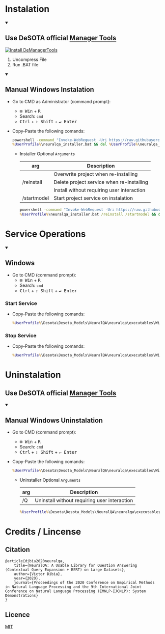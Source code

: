 # Instalation

<details open>
    <summary><h2>Use DeSOTA official <a href="https://github.com/DeSOTAai/DeManagerTools/">Manager Tools</a></h2></summary>

[![Install DeManagerTools](https://img.shields.io/static/v1?label=Desota%20-%20Manager%20Tools&message=Install&color=blue&logo=windows)](https://minhaskamal.github.io/DownGit/#/home?url=https://github.com/DeSOTAai/DeManagerTools/blob/main/executables/Windows/demanagertools.install.bat)

<!-- TODO: Convert desota host into HTTPS -->
<!-- [![Install DeManagerTools](https://img.shields.io/static/v1?label=Desota%20-%20Manager%20Tools&message=Install&color=blue&logo=windows)](http://129.152.27.36/assistant/download.php?system=win&file=demanagertools) -->

1. Uncompress File
2. Run .BAT file

</details>
<details open>
    <summary><h2>Manual Windows Instalation</h2></summary>

* Go to CMD as Administrator (command prompt):
    * <kbd>⊞ Win</kbd> + <kbd>R</kbd>
    * Search: `cmd` 
    * <kbd>Ctrl</kbd> + <kbd>⇧ Shift</kbd> + <kbd>↵ Enter</kbd>

* Copy-Paste the following comands: 
    ```cmd
    powershell -command "Invoke-WebRequest -Uri https://raw.githubusercontent.com/franciscomvargas/neuralqa/master/neuralqa/executables/Windows/neuralqa.install.bat -OutFile ~\neuralqa_installer.bat"
    %UserProfile%\neuralqa_installer.bat && del %UserProfile%\neuralqa_installer.bat

    ```
    * Installer Optional `Arguments`

        <table>
            <thead>
                <tr>
                    <th>arg</th>
                    <th>Description</th>
                </tr>
            </thead>
            <tbody>
                <tr>
                    <td rowspan=3>/reinstall</td>
                    <td>Overwrite project when re-installing</td>
                </tr>
                <tr>
                    <td>Delete project service when re-installing</td>
                </tr>
                <tr>
                    <td>Install without requiring user interaction</td>
                </tr>
                <tr>
                    <td>/startmodel</td>
                    <td>Start project service on instalation</td>
                </tr>
            </tbody>
        </table>
        
        ```cmd
        powershell -command "Invoke-WebRequest -Uri https://raw.githubusercontent.com/franciscomvargas/neuralqa/master/neuralqa/executables/Windows/neuralqa.install.bat -OutFile ~\neuralqa_installer.bat"
        %UserProfile%\neuralqa_installer.bat /reinstall /startmodel && del %UserProfile%\neuralqa_installer.bat

        ```
    
    
</details>

# Service Operations
<details open>
    <summary><h2>Windows</h2></summary>

* Go to CMD (command prompt):
  * <kbd>⊞ Win</kbd> + <kbd>R</kbd>
  * Search: `cmd` 
  * <kbd>Ctrl</kbd> + <kbd>⇧ Shift</kbd> + <kbd>↵ Enter</kbd>

### Start Service
* Copy-Paste the following comands: 
    ```cmd
    %UserProfile%\Desota\Desota_Models\NeuralQA\neuralqa\executables\Windows\neuralqa.start.bat

    ```
### Stop Service
* Copy-Paste the following comands: 
    ```cmd
    %UserProfile%\Desota\Desota_Models\NeuralQA\neuralqa\executables\Windows\neuralqa.stop.bat

    ```
</details>

# Uninstalation

## Use DeSOTA official [Manager Tools](https://github.com/DeSOTAai/DeManagerTools/)

<details open>
    <summary><h2>Manual Windows Uninstalation</h2></summary>

* Go to CMD (command prompt):
  * <kbd>⊞ Win</kbd> + <kbd>R</kbd>
  * Search: `cmd` 
  * <kbd>Ctrl</kbd> + <kbd>⇧ Shift</kbd> + <kbd>↵ Enter</kbd>

* Copy-Paste the following comands: 
    ```cmd
    %UserProfile%\Desota\Desota_Models\NeuralQA\neuralqa\executables\Windows\neuralqa.uninstall.bat

    ```
    * Uninstaller Optional `Arguments`

      |arg|Description|
      |---|---|
      |/Q|Uninstall without requiring user interaction|

      ```cmd
      %UserProfile%\Desota\Desota_Models\NeuralQA\neuralqa\executables\Windows\neuralqa.uninstall.bat /Q

      ```
      
</details>

# Credits / Lincense
## Citation
```
@article{dibia2020neuralqa,
    title={NeuralQA: A Usable Library for Question Answering (Contextual Query Expansion + BERT) on Large Datasets},
    author={Victor Dibia},
    year={2020},
    journal={Proceedings of the 2020 Conference on Empirical Methods in Natural Language Processing and the 9th International Joint Conference on Natural Language Processing (EMNLP-IJCNLP): System Demonstrations}
}
```

## Licence
[MIT](https://github.com/victordibia/neuralqa/blob/master/LICENSE)
